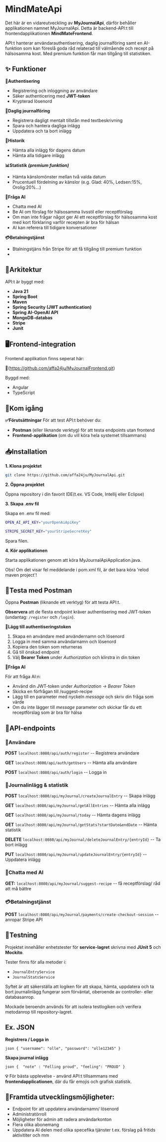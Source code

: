 # MindMateApi
Det här är en vidareutveckling av **MyJournalApi**, därför behåller applikationen namnet MyJournalApi. Detta är backend-API:t till frontendapplikationen **MindMateFrontend**.

API:t hanterar användarauthentisering, daglig journalföring samt en AI-funktion som kan föreslå goda råd relaterad till välmående och recept på hälsosamma kost. Med premium funktion får man tillgång till statistiken. 

## ✨ Funktioner
**🔐Authentisering**
- Registrering och inloggning av användare
- Säker authenticering med **JWT-token**
- Krypterad lösenord

**📔Daglig journalföring**
- Registrera dagligt mentalt tillstån med textbeskrivning
- Spara och hantera dagliga inlägg
- Uppdatera och ta bort inlägg


**📅Historik**
- Hämta alla inlägg för dagens datum
- Hämta alla tidigare inlägg

**📊Statistik *(premium funktion)***
- Hämta känslomönster mellan två valda datum
- Prucentuell fördelning av känslor (e.g. Glad: 40%, Ledsen:15%, Orolig:20%...)

**🤖Fråga AI**
- Chatta med AI
- Be AI om förslag för hälsosamma livsstil eller receptförslag
- Om man inte frågar något ger AI ett receptförslag för hälsosamma kost med kort förklaring varför recepten är bra för hälsan
- AI kan referera till tidigare konversationer

**💳Betalningstjänst**
- Btalningstjäns från Stripe för att få tillgång till premium funktion
- 
## 🧩Arkitektur
API:t är byggt med:
- **Java 21**
- **Spring Boot**
- **Maven**
- **Spring Security (JWT authentication)**
- **Spring AI-OpenAI API**
- **MongoDB-databas**
- **Stripe**
- **Junit**

## 🖥️Frontend-integration
Frontend applikation finns seperat här:

  🔗(https://github.com/affa24ju/MyJournalFrontend.git) 

Byggd med:

- Angular
- TypeScript

## 🚀Kom igång
**✅Förutsättningar**
För att test API:t behöver du:
- **Postman** (eller liknande verktyg) för att testa endpoints utan frontend
- **Frontend-applikation** (om du vill köra hela systemet tillsammans)

## 📥Installation
**1. Klona projektet**
```bash
git clone https://github.com/affa24ju/MyJournalApi.git
```
**2. Öppna projektet**

Öppna repository i din favorit IDE(t.ex. VS Code, Intellij eller Eclipse)

**3. Skapa .env fil**

Skapa en .env fil med:

```bash
OPEN_AI_API_KEY="yourOpenAiApiKey"

STRIPE_SECRET_KEY="yourStripeSecretKey"
```

Spara filen.

**4. Kör applikationen**

Starta applikationen genom att köra MyJournalApiApplication.java.

Obs! Om det visar fel meddelande i pom.xml fil, är det bara köra 'relod maven project'!

## 🧪Testa med Postman
Öppna **Postman** (liknande ett verktyg) för att testa API:t.

**Observera** att de flesta endpoint kräver authentisering med JWT-token (undantag: `/register` och `/login`).

**🔑Lägg till authentiseringstoken**
1. Skapa en användare med användernamn och lösenord 
2. Logga in med samma användarnamn och lösenord 
3. Kopiera den token som returneras
4. Gå till önskad endpoint
5. Välj **Bearer Token** under *Authorization* och klirstra in din token

**💬Fråga AI**

För att fråga AI:n:
- Använd din JWT-token under *Authorization → Bearer Token*
- Skicka en förfrågan till /suggest-recipe
- Lägg till en parameter med nyckeln *message* och skriv din fråga som värde
- Om du inte lägger till *message* parameter och skickar får du ett receptförslag som är bra för hälsa

## 🔗API-endpoints

### 👤Användare

**POST** `localhost:8080/api/auth/register` -- Registrera användare

**GET** `localhost:8080/api/auth/getUsers` -- Hämta alla användare

**POST** `localhost:8080/api/auth/login` -- Logga in

### 📔Journalinlägg & statistik

**POST** `localhost:8080/api/myJournal/createJournalEntry` -- Skapa inlägg

**GET** `localhost:8080/api/myJournal/getAllEntries` -- Hämta alla inlägg

**GET** `localhost:8080/api/myJournal/today` -- Hämta dagens inlägg

**GET** `localhost:8080/api/myJournal/getStats?startDate&endDate` -- Hämta statistik

**DELETE** `localhost:8080/api/myJournal/deleteJournalEntry/{entryId}` -- Ta bort inlägg

**PUT** `localhost:8080/api/myJournal/updateJournalEntry/{entryId}` -- Uppdatera inlägg

### 🤖Chatta med AI

**GET:** `localhost:8080/api/myJournal/suggest-recipe` -- få receptförslag/ råd att må bättre

### 💳Betalningstjänst

**POST** `localhost:8080/api/myJournal/payments/create-checkout-session` -- anropar Stripe API

## 🧪Testning
Projektet innehåller enhetstester för **service-lagret** skrivna med **JUnit 5** och **Mockito**.

Tester finns för alla metoder i:

- `JournalEntryService`
- `JournalStatsService`

Syftet är att säkerställa att logiken för att skapa, hämta, uppdatera och ta bort journalinlägg fungerar som förväntat, oberoende av controller- eller databasanrop.

Mockade beroendn används för att isolera testlogiken och verifera metodanrop till repository-lagret. 

## Ex. JSON
**Registrera / Logga in**

`json { "username": "olle", "password": "olle12345" } `

**Skapa journal inlägg**

`json { 
  "note" : "Felling proud",
   "feeling": "PROUD"
} `

**💡** För bästa upplevelse - använd API:t tillsammans med  **frontendapplicationen**,  där du får emojis och grafisk statistik.  

## 🔮Framtida utvecklingsmöjligheter:
- Endpoint för att uppdatera användarnamn/ lösenord
- Administratörroll
- Möjligheter för admin att radera användarkonton
- Flera olika abonemang
- Uppdatera AI delen med olika specefika tjänster t.ex. förslag på fritids aktivititer och mm
